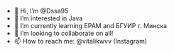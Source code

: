 - 👋 Hi, I’m @Dssa95
- 👀 I’m interested in Java
- 🌱 I’m currently learning EPAM and БГУИР г. Минска
- 💞️ I’m looking to collaborate on all!
- 📫 How to reach me: @vitalikwvv (Instagram)
<!---
Dssa95/Dssa95 is a ✨ special ✨ repository because its `README.md` (this file) appears on your GitHub profile.
You can click the Preview link to take a look at your changes.
--->
